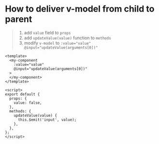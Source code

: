 # How to deliver v-model from child to parent

> 1. add `value` field to `props`
> 2. add `updateValue(value)` function to `methods`
> 3. modify `v-model` to `:value="value" @input="updateValue(arguments[0])"`


```
<template>
  <my-component
    :value="value"
    @input="updateValue(arguments[0])"
  >
  </my-component>
</template>

<script>
export default {
  props: {
    value: false,
  },
  methods: {
    updateValue(value) {
      this.$emit('input', value);
    },
  },
};
</script>
```